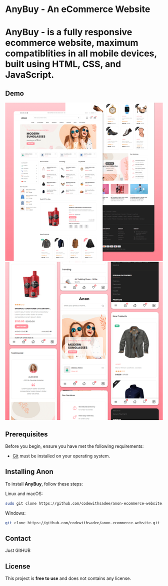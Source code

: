# AnyBuy - An eCommerce Website


# AnyBuy -  is a fully responsive ecommerce website, maximum compatiblities in all mobile devices, built using HTML, CSS, and JavaScript.

## Demo

![AnyBuy Desktop Demo](./website-demo-image/desktop.png "Desktop Demo")
![AnyBuy Mobile Demo](./website-demo-image/mobile.png "Mobile Demo")

## Prerequisites

Before you begin, ensure you have met the following requirements:

* [Git](https://git-scm.com/downloads "Download Git") must be installed on your operating system.

## Installing Anon

To install **AnyBuy**, follow these steps:

Linux and macOS:

```bash
sudo git clone https://github.com/codewithsadee/anon-ecommerce-website.git
```

Windows:

```bash
git clone https://github.com/codewithsadee/anon-ecommerce-website.git
```

## Contact

Just GitHUB

## License

This project is **free to use** and does not contains any license.
